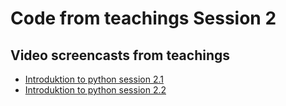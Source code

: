 # Code from teachings Session 2
## Video screencasts from teachings
* [Introduktion to python session 2.1](https://youtu.be/0U7_YBu0qkw)
* [Introduktion to python session 2.2](https://youtu.be/Be-HEyeZRN0)

